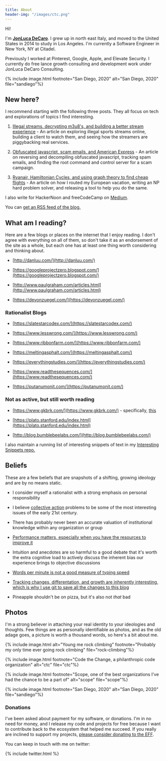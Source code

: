 ```yaml
---
title: About
header-img: "/images/ctc.png"
---
```


Hi! 

I'm <a href="https://twitter.com/jonluca"><b>JonLuca DeCaro</b></a>. I grew up in north east Italy, and moved to the United States in 2014 to study in Los Angeles. I'm currently a Software Engineer in New York, NY at Citadel.

Previously I worked at Pinterest, Google, Apple, and Elevate Security. I currently do free lance growth consulting and development work under JonLuca DeCaro Consulting.  

{% include image.html footnote="San Diego, 2020" alt="San Diego, 2020" file="sandiego"%}

## New here?

I recommend starting with the following three posts. They all focus on tech and explorations of topics I find interesting.

1. [Illegal streams, decrypting m3u8's, and building a better stream experience](https://blog.jonlu.ca/posts/illegal-streams?ref=about) - An article on exploring illegal sports streams online, building a client to watch them, and seeing how the streamers are piggybacking real services.

2. [Obfuscated javascript, scam emails, and American Express](https://blog.jonlu.ca/posts/deobfuscating-amex-scammer?ref=about) - An article on reversing and decompiling obfuscated javascript, tracking spam emails, and finding the root command and control server for a scam campaign.

3. [Ryanair, Hamiltonian Cycles, and using graph theory to find cheap flights](https://blog.jonlu.ca/posts/ryan-air?ref=about) - An article on how I routed my European vacation, writing an NP hard problem solver, and releasing a tool to help you do the same.

I also write for HackerNoon and freeCodeCamp on [Medium](https://medium.com/@jonluca).

You can <a href="/feed.xml">get an RSS feed of the blog.</a>

## What am I reading?

Here are a few blogs or places on the internet that I enjoy reading. I don't agree with everything on all of them, so don't take it as an endorsement of the site as a whole, but each one has at least one thing worth considering and thinking about. 

* [http://danluu.com/](http://danluu.com/)

* [https://googleprojectzero.blogspot.com/](https://googleprojectzero.blogspot.com/)

* [http://www.paulgraham.com/articles.html](http://www.paulgraham.com/articles.html)

* [https://devonzuegel.com/](https://devonzuegel.com/)

### Rationalist Blogs

* [https://slatestarcodex.com/](https://slatestarcodex.com/)

* [https://www.lesswrong.com/](https://www.lesswrong.com/)

* [https://www.ribbonfarm.com/](https://www.ribbonfarm.com/)

* [https://meltingasphalt.com/](https://meltingasphalt.com/)

* [https://everythingstudies.com/](https://everythingstudies.com/)

* [https://www.readthesequences.com/](https://www.readthesequences.com/)

* [https://putanumonit.com/](https://putanumonit.com/)


### Not as active, but still worth reading

* [https://www.gkbrk.com/](https://www.gkbrk.com/) - specifically, [this](https://www.gkbrk.com/2016/05/hotel-music/)

* [https://plato.stanford.edu/index.html](https://plato.stanford.edu/index.html)

* [http://blog.bumblebeelabs.com/](http://blog.bumblebeelabs.com/)

I also maintain a running list of interesting snippets of text in my [Interesting Snippets repo.](https://github.com/jonluca/interesting-snippets)

## Beliefs

These are a few beliefs that are snapshots of a shifting, growing ideology and are by no means static.

* I consider myself a rationalist with a strong emphasis on personal responsibility

* I believe [collective action](https://plato.stanford.edu/entries/collective-responsibility/) problems to be some of the most interesting issues of the early 21st century. 

* There has probably never been an accurate valuation of institutional knowledge within any organization or group

* [Performance matters, especially when you have the resources to improve it](https://medium.com/hackernoon/optimizing-a-static-site-d5ab6899f249)

* Intuition and anecdotes are so harmful to a good debate that it's worth the extra cognitive load to actively discuss the inherent bias our experience brings to objective discussions

* [Words per minute is not a good measure of typing speed](https://blog.jonlu.ca/posts/wpm)

* [Tracking changes, differentation, and growth are inherently interesting, which is why I use git to save all the changes to this blog](https://github.com/jonluca/blog)

* Pineapple shouldn't be on pizza, but it's also not *that* bad

## Photos

I'm a strong believer in attaching your real identity to your ideologies and thoughts. Few things are as personally identifiable as photos, and as the old adage goes, a picture is worth a thousand words, so here's a bit about me. 

{% include image.html alt="Young me rock climbing" footnote="Probably my only time ever going rock climbing" file="rock-climbing"%}

{% include image.html footnote="Code the Change, a philanthropic code organization" alt="ctc" file="ctc"%}

{% include image.html footnote="Scope, one of the best organizations I've had the chance to be a part of" alt="scope" file="scope"%}

{% include image.html footnote="San Diego, 2020" alt="San Diego, 2020" file="sandiego"%}

### Donations

I've been asked about payment for my software, or donations. I'm in no need for money, and I release my code and projects for free because I want to contribute back to the ecosystem that helped me succeed. If you really are inclined to support my projects, [please consider donating to the EFF](https://supporters.eff.org/donate/).

You can keep in touch with me on twitter:

{% include twitter.html %}

